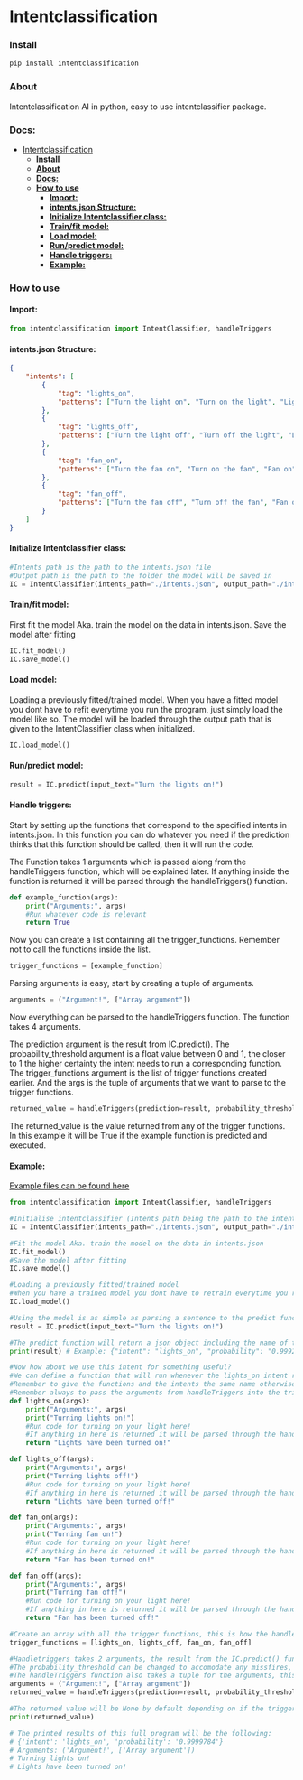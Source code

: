 # Intentclassification

### **Install**
```bash
pip install intentclassification
```

### **About**
Intentclassification AI in python, easy to use intentclassifier package.

### **Docs:**
- [Intentclassification](#intentclassification)
    - [**Install**](#install)
    - [**About**](#about)
    - [**Docs:**](#docs)
    - [**How to use**](#how-to-use)
      - [**Import:**](#import)
      - [**intents.json Structure:**](#intentsjson-structure)
      - [**Initialize Intentclassifier class:**](#initialize-intentclassifier-class)
      - [**Train/fit model:**](#trainfit-model)
      - [**Load model:**](#load-model)
      - [**Run/predict model:**](#runpredict-model)
      - [**Handle triggers:**](#handle-triggers)
      - [**Example:**](#example)

### **How to use**
#### **Import:**
```py
from intentclassification import IntentClassifier, handleTriggers
```

#### **intents.json Structure:**
```json
{
    "intents": [
        {
            "tag": "lights_on",
            "patterns": ["Turn the light on", "Turn on the light", "Lights on"]
        },
        {
            "tag": "lights_off",
            "patterns": ["Turn the light off", "Turn off the light", "Lights off"]
        },
        {
            "tag": "fan_on",
            "patterns": ["Turn the fan on", "Turn on the fan", "Fan on"]
        },
        {
            "tag": "fan_off",
            "patterns": ["Turn the fan off", "Turn off the fan", "Fan off"]
        }
    ]
}
```

#### **Initialize Intentclassifier class:**
```py
#Intents path is the path to the intents.json file
#Output path is the path to the folder the model will be saved in
IC = IntentClassifier(intents_path="./intents.json", output_path="./intentclassification")
```

#### **Train/fit model:**

First fit the model Aka. train the model on the data in intents.json. Save the model after fitting
```py
IC.fit_model()
IC.save_model()
```

#### **Load model:**

Loading a previously fitted/trained model. When you have a fitted model you dont have to refit everytime you run the program, just simply load the model like so. The model will be loaded through the output path that is given to the IntentClassifier class when initialized.
```py
IC.load_model()
```

#### **Run/predict model:**
```py
result = IC.predict(input_text="Turn the lights on!")
```

#### **Handle triggers:**

Start by setting up the functions that correspond to the specified intents in intents.json. In this function you can do whatever you need if the prediction thinks that this function should be called, then it will run the code.

The Function takes 1 arguments which is passed along from the handleTriggers function, which will be explained later.
If anything inside the function is returned it will be parsed through the handleTriggers() function.
```py
def example_function(args):
    print("Arguments:", args)
    #Run whatever code is relevant
    return True
```

Now you can create a list containing all the trigger_functions. Remember not to call the functions inside the list.
```py
trigger_functions = [example_function]
```

Parsing arguments is easy, start by creating a tuple of arguments.
```py
arguments = ("Argument!", ["Array argument"])
```

Now everything can be parsed to the handleTriggers function. The function takes 4 arguments.

The prediction argument is the result from IC.predict(). The probability_threshold argument is a float value between 0 and 1, the closer to 1 the higher certainty the intent needs to run a corresponding function. The trigger_functions argument is the list of trigger functions created earlier. And the args is the tuple of arguments that we want to parse to the trigger functions.
```py
returned_value = handleTriggers(prediction=result, probability_threshold=0.75, trigger_functions=trigger_functions, args=arguments)
```
The returned_value is the value returned from any of the trigger functions. In this example it will be True if the example function is predicted and executed.

#### **Example:**
[Example files can be found here](https://github.com/zhiftyDK/intentclassification/tree/main/examples)
```py
from intentclassification import IntentClassifier, handleTriggers

#Initialise intentclassifier (Intents path being the path to the intents.json file) (Output path being the path to the folder the model will be saved in)
IC = IntentClassifier(intents_path="./intents.json", output_path="./intentclassification")

#Fit the model Aka. train the model on the data in intents.json
IC.fit_model()
#Save the model after fitting
IC.save_model()

#Loading a previously fitted/trained model
#When you have a trained model you dont have to retrain everytime you run the program, just simply load the model like so
IC.load_model()

#Using the model is as simple as parsing a sentence to the predict function
result = IC.predict(input_text="Turn the lights on!")

#The predict function will return a json object including the name of the intent and the probability of that intent
print(result) # Example: {"intent": "lights_on", "probability": "0.999256"}

#Now how about we use this intent for something useful?
#We can define a function that will run whenever the lights_on intent reaches a certain probability
#Remember to give the functions and the intents the same name otherwise the triggerhandler wont work
#Remember always to pass the arguments from handleTriggers into the trigger functions
def lights_on(args):
    print("Arguments:", args)
    print("Turning lights on!")
    #Run code for turning on your light here!
    #If anything in here is returned it will be parsed through the handleTriggers() function
    return "Lights have been turned on!"

def lights_off(args):
    print("Arguments:", args)
    print("Turning lights off!")
    #Run code for turning on your light here!
    #If anything in here is returned it will be parsed through the handleTriggers() function
    return "Lights have been turned off!"

def fan_on(args):
    print("Arguments:", args)
    print("Turning fan on!")
    #Run code for turning on your light here!
    #If anything in here is returned it will be parsed through the handleTriggers() function
    return "Fan has been turned on!"

def fan_off(args):
    print("Arguments:", args)
    print("Turning fan off!")
    #Run code for turning on your light here!
    #If anything in here is returned it will be parsed through the handleTriggers() function
    return "Fan has been turned off!"

#Create an array with all the trigger functions, this is how the handleTriggers() function accesses them.
trigger_functions = [lights_on, lights_off, fan_on, fan_off]

#Handletriggers takes 2 arguments, the result from the IC.predict() function and a probability threshold value for activating the trigger functions
#The probability_threshold can be changed to accomodate any missfires, the threshold might have to be changed depending on the size of intents.json
#The handleTriggers function also takes a tuple for the arguments, this tuple can be filled with any arguments that the functions in trigger_functions can then access
arguments = ("Argument!", ["Array argument"])
returned_value = handleTriggers(prediction=result, probability_threshold=0.75, trigger_functions=trigger_functions, args=arguments)

#The returned value will be None by default depending on if the triggered trigger function returns anything, otherwise it will be the returned value
print(returned_value)

# The printed results of this full program will be the following:
# {'intent': 'lights_on', 'probability': '0.9999784'}
# Arguments: ('Argument!', ['Array argument'])
# Turning lights on!
# Lights have been turned on!
```
